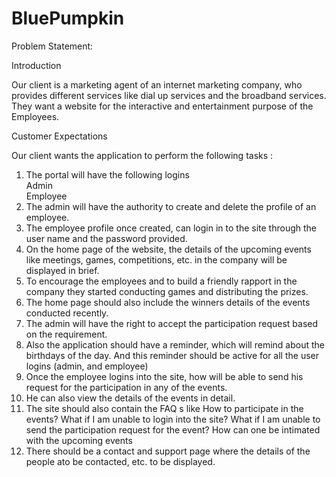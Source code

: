 # BluePumpkin

Problem Statement:  

Introduction  


Our client is a marketing agent of an internet marketing company, who provides 
different services like dial  up services and the broadband services. They want a 
website for the interactive and entertainment purpose of the Employees.  

Customer Expectations  

Our client wants the application to perform the following tasks : 

1. The portal will have the following logins  
Admin  
Employee 
2. The admin will have the authority to create and delete the profile of an employee. 
3. The employee profile once created, can login in to the site through the user name and the password provided. 
4. On the home page of the website, the details of the upcoming events like meetings, games, competitions, etc. in the company will be displayed in brief. 
5. To encourage the employees and to build a friendly rapport in the company they started conducting games and distributing the prizes. 
6. The home page should also include the winners details of the events conducted recently. 
7. The admin will have the right to accept the participation request based on the requirement. 
8. Also the application should have a reminder, which will remind about the birthdays of the day. And this reminder should be active for all the user logins (admin, and employee) 
9. Once the employee logins into the site, how will be able to send his request for the participation in any of the events. 
10. He can also view the details of the events in detail. 
1. The site should also contain the FAQ s like  How to participate in the events?  What if I am unable to login into the site?  What if I am unable to send the participation request for the event?  How can one be intimated with the upcoming events 
12. There should be a contact and support page where the details of the people ato be contacted, etc. to be displayed.
